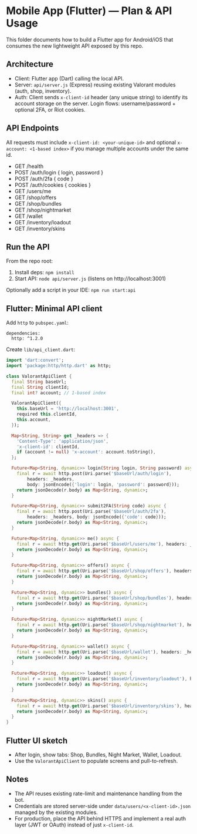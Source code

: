 # Mobile App (Flutter) — Plan & API Usage

This folder documents how to build a Flutter app for Android/iOS that consumes the new lightweight API exposed by this repo.

## Architecture
- Client: Flutter app (Dart) calling the local API.
- Server: `api/server.js` (Express) reusing existing Valorant modules (auth, shop, inventory).
- Auth: Client sends `x-client-id` header (any unique string) to identify its account storage on the server. Login flows: username/password + optional 2FA, or Riot cookies.

## API Endpoints
All requests must include `x-client-id: <your-unique-id>` and optional `x-account: <1-based index>` if you manage multiple accounts under the same id.

- GET /health
- POST /auth/login { login, password }
- POST /auth/2fa { code }
- POST /auth/cookies { cookies }
- GET /users/me
- GET /shop/offers
- GET /shop/bundles
- GET /shop/nightmarket
- GET /wallet
- GET /inventory/loadout
- GET /inventory/skins

## Run the API
From the repo root:

1) Install deps: `npm install`
2) Start API: `node api/server.js` (listens on http://localhost:3001)

Optionally add a script in your IDE: `npm run start:api`

## Flutter: Minimal API client
Add `http` to `pubspec.yaml`:

```
dependencies:
  http: ^1.2.0
```

Create `lib/api_client.dart`:

```dart
import 'dart:convert';
import 'package:http/http.dart' as http;

class ValorantApiClient {
  final String baseUrl;
  final String clientId;
  final int? account; // 1-based index

  ValorantApiClient({
    this.baseUrl = 'http://localhost:3001',
    required this.clientId,
    this.account,
  });

  Map<String, String> get _headers => {
    'Content-Type': 'application/json',
    'x-client-id': clientId,
    if (account != null) 'x-account': account.toString(),
  };

  Future<Map<String, dynamic>> login(String login, String password) async {
    final r = await http.post(Uri.parse('$baseUrl/auth/login'),
        headers: _headers,
        body: jsonEncode({'login': login, 'password': password}));
    return jsonDecode(r.body) as Map<String, dynamic>;
  }

  Future<Map<String, dynamic>> submit2FA(String code) async {
    final r = await http.post(Uri.parse('$baseUrl/auth/2fa'),
        headers: _headers, body: jsonEncode({'code': code}));
    return jsonDecode(r.body) as Map<String, dynamic>;
  }

  Future<Map<String, dynamic>> me() async {
    final r = await http.get(Uri.parse('$baseUrl/users/me'), headers: _headers);
    return jsonDecode(r.body) as Map<String, dynamic>;
  }

  Future<Map<String, dynamic>> offers() async {
    final r = await http.get(Uri.parse('$baseUrl/shop/offers'), headers: _headers);
    return jsonDecode(r.body) as Map<String, dynamic>;
  }

  Future<Map<String, dynamic>> bundles() async {
    final r = await http.get(Uri.parse('$baseUrl/shop/bundles'), headers: _headers);
    return jsonDecode(r.body) as Map<String, dynamic>;
  }

  Future<Map<String, dynamic>> nightMarket() async {
    final r = await http.get(Uri.parse('$baseUrl/shop/nightmarket'), headers: _headers);
    return jsonDecode(r.body) as Map<String, dynamic>;
  }

  Future<Map<String, dynamic>> wallet() async {
    final r = await http.get(Uri.parse('$baseUrl/wallet'), headers: _headers);
    return jsonDecode(r.body) as Map<String, dynamic>;
  }

  Future<Map<String, dynamic>> loadout() async {
    final r = await http.get(Uri.parse('$baseUrl/inventory/loadout'), headers: _headers);
    return jsonDecode(r.body) as Map<String, dynamic>;
  }

  Future<Map<String, dynamic>> skins() async {
    final r = await http.get(Uri.parse('$baseUrl/inventory/skins'), headers: _headers);
    return jsonDecode(r.body) as Map<String, dynamic>;
  }
}
```

## Flutter UI sketch
- After login, show tabs: Shop, Bundles, Night Market, Wallet, Loadout.
- Use the `ValorantApiClient` to populate screens and pull-to-refresh.

## Notes
- The API reuses existing rate-limit and maintenance handling from the bot.
- Credentials are stored server-side under `data/users/<x-client-id>.json` managed by the existing modules.
- For production, place the API behind HTTPS and implement a real auth layer (JWT or OAuth) instead of just `x-client-id`.

